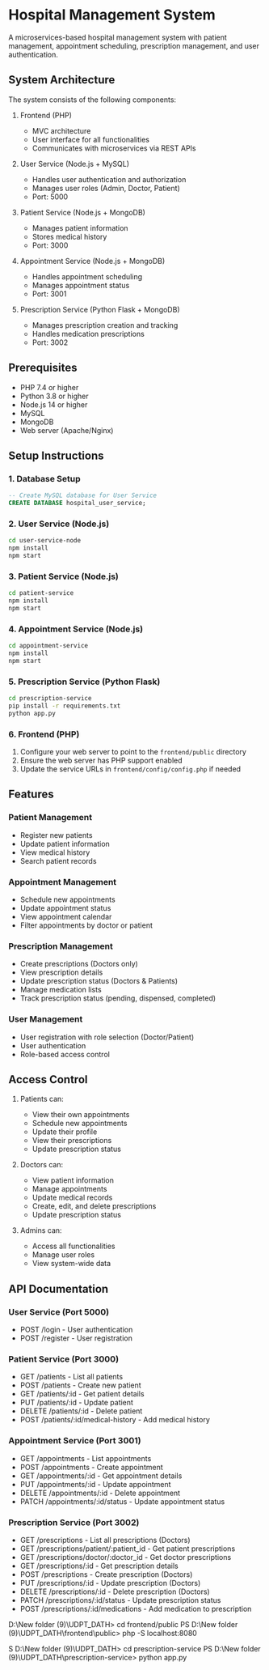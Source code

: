# Hospital Management System

A microservices-based hospital management system with patient management, appointment scheduling, prescription management, and user authentication.

## System Architecture

The system consists of the following components:

1. Frontend (PHP)
   - MVC architecture
   - User interface for all functionalities
   - Communicates with microservices via REST APIs

2. User Service (Node.js + MySQL)
   - Handles user authentication and authorization
   - Manages user roles (Admin, Doctor, Patient)
   - Port: 5000

3. Patient Service (Node.js + MongoDB)
   - Manages patient information
   - Stores medical history
   - Port: 3000

4. Appointment Service (Node.js + MongoDB)
   - Handles appointment scheduling
   - Manages appointment status
   - Port: 3001

5. Prescription Service (Python Flask + MongoDB)
   - Manages prescription creation and tracking
   - Handles medication prescriptions
   - Port: 3002

## Prerequisites

- PHP 7.4 or higher
- Python 3.8 or higher
- Node.js 14 or higher
- MySQL
- MongoDB
- Web server (Apache/Nginx)

## Setup Instructions

### 1. Database Setup

```sql
-- Create MySQL database for User Service
CREATE DATABASE hospital_user_service;
```

### 2. User Service (Node.js)

```bash
cd user-service-node
npm install
npm start
```

### 3. Patient Service (Node.js)

```bash
cd patient-service
npm install
npm start
```

### 4. Appointment Service (Node.js)

```bash
cd appointment-service
npm install
npm start
```

### 5. Prescription Service (Python Flask)

```bash
cd prescription-service
pip install -r requirements.txt
python app.py
```

### 6. Frontend (PHP)

1. Configure your web server to point to the `frontend/public` directory
2. Ensure the web server has PHP support enabled
3. Update the service URLs in `frontend/config/config.php` if needed

## Features

### Patient Management
- Register new patients
- Update patient information
- View medical history
- Search patient records

### Appointment Management
- Schedule new appointments
- Update appointment status
- View appointment calendar
- Filter appointments by doctor or patient

### Prescription Management
- Create prescriptions (Doctors only)
- View prescription details
- Update prescription status (Doctors & Patients)
- Manage medication lists
- Track prescription status (pending, dispensed, completed)

### User Management
- User registration with role selection (Doctor/Patient)
- User authentication
- Role-based access control

## Access Control

1. Patients can:
   - View their own appointments
   - Schedule new appointments
   - Update their profile
   - View their prescriptions
   - Update prescription status

2. Doctors can:
   - View patient information
   - Manage appointments
   - Update medical records
   - Create, edit, and delete prescriptions
   - Update prescription status

3. Admins can:
   - Access all functionalities
   - Manage user roles
   - View system-wide data

## API Documentation

### User Service (Port 5000)
- POST /login - User authentication
- POST /register - User registration

### Patient Service (Port 3000)
- GET /patients - List all patients
- POST /patients - Create new patient
- GET /patients/:id - Get patient details
- PUT /patients/:id - Update patient
- DELETE /patients/:id - Delete patient
- POST /patients/:id/medical-history - Add medical history

### Appointment Service (Port 3001)
- GET /appointments - List appointments
- POST /appointments - Create appointment
- GET /appointments/:id - Get appointment details
- PUT /appointments/:id - Update appointment
- DELETE /appointments/:id - Delete appointment
- PATCH /appointments/:id/status - Update appointment status

### Prescription Service (Port 3002)
- GET /prescriptions - List all prescriptions (Doctors)
- GET /prescriptions/patient/:patient_id - Get patient prescriptions
- GET /prescriptions/doctor/:doctor_id - Get doctor prescriptions
- GET /prescriptions/:id - Get prescription details
- POST /prescriptions - Create prescription (Doctors)
- PUT /prescriptions/:id - Update prescription (Doctors)
- DELETE /prescriptions/:id - Delete prescription (Doctors)
- PATCH /prescriptions/:id/status - Update prescription status
- POST /prescriptions/:id/medications - Add medication to prescription 






 D:\New folder (9)\UDPT_DATH> cd frontend/public
PS D:\New folder (9)\UDPT_DATH\frontend\public> php -S localhost:8080

S D:\New folder (9)\UDPT_DATH> cd prescription-service
PS D:\New folder (9)\UDPT_DATH\prescription-service> python app.py